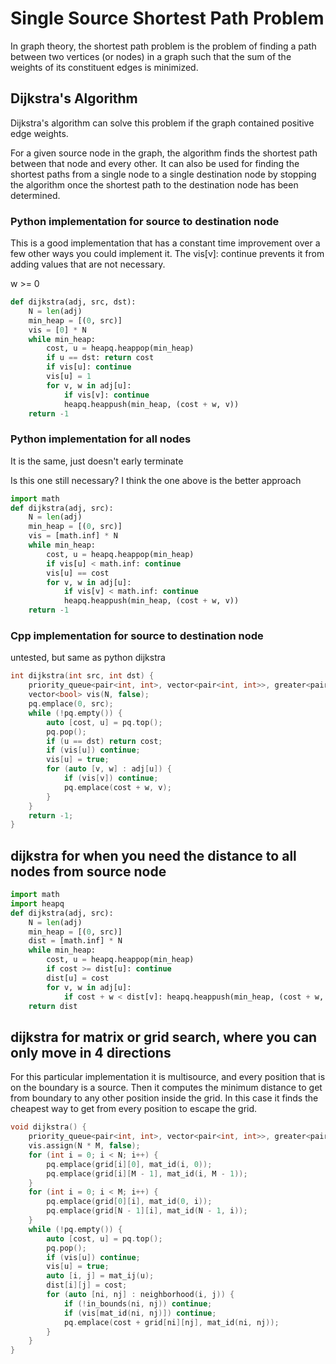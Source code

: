 # Single Source Shortest Path Problem

In graph theory, the shortest path problem is the problem of finding a path between two vertices (or nodes) in a graph such that the sum of the weights of its constituent edges is minimized.

## Dijkstra's Algorithm

Dijkstra's algorithm can solve this problem if the graph contained positive edge weights.

For a given source node in the graph, the algorithm finds the shortest path between that node and every other.  It can also be used for finding the shortest paths from a single node to a single destination node by stopping the algorithm once the shortest path to the destination node has been determined. 

### Python implementation for source to destination node

This is a good implementation that has a constant time improvement over a few other ways you could implement it.  The vis[v]: continue prevents it from adding values that are not necessary.

w >= 0

```py
def dijkstra(adj, src, dst):
    N = len(adj)
    min_heap = [(0, src)]
    vis = [0] * N
    while min_heap:
        cost, u = heapq.heappop(min_heap)
        if u == dst: return cost
        if vis[u]: continue
        vis[u] = 1
        for v, w in adj[u]:
            if vis[v]: continue
            heapq.heappush(min_heap, (cost + w, v))
    return -1
```

### Python implementation for all nodes

It is the same, just doesn't early terminate

Is this one still necessary? I think the one above is the better approach

```py
import math
def dijkstra(adj, src):
    N = len(adj)
    min_heap = [(0, src)]
    vis = [math.inf] * N
    while min_heap:
        cost, u = heapq.heappop(min_heap)
        if vis[u] < math.inf: continue
        vis[u] == cost
        for v, w in adj[u]:
            if vis[v] < math.inf: continue
            heapq.heappush(min_heap, (cost + w, v))
    return -1
```

### Cpp implementation for source to destination node

untested, but same as python dijkstra

```cpp
int dijkstra(int src, int dst) {
    priority_queue<pair<int, int>, vector<pair<int, int>>, greater<pair<int, int>>> pq;
    vector<bool> vis(N, false);
    pq.emplace(0, src);
    while (!pq.empty()) {
        auto [cost, u] = pq.top();
        pq.pop();
        if (u == dst) return cost;
        if (vis[u]) continue;
        vis[u] = true;
        for (auto [v, w] : adj[u]) {
            if (vis[v]) continue;
            pq.emplace(cost + w, v);
        }
    }
    return -1;
}
```

## dijkstra for when you need the distance to all nodes from source node

```py
import math
import heapq
def dijkstra(adj, src):
    N = len(adj)
    min_heap = [(0, src)]
    dist = [math.inf] * N
    while min_heap:
        cost, u = heapq.heappop(min_heap)
        if cost >= dist[u]: continue
        dist[u] = cost
        for v, w in adj[u]:
            if cost + w < dist[v]: heapq.heappush(min_heap, (cost + w, v))
    return dist
```

## dijkstra for matrix or grid search, where you can only move in 4 directions

For this particular implementation it is multisource, and every position that is on the boundary is a source.  Then it computes the minimum distance to get from boundary to any other position inside the grid.  In this case it finds the cheapest way to get from every position to escape the grid.

```cpp
void dijkstra() {
    priority_queue<pair<int, int>, vector<pair<int, int>>, greater<pair<int, int>>> pq;
    vis.assign(N * M, false);
    for (int i = 0; i < N; i++) {
        pq.emplace(grid[i][0], mat_id(i, 0));
        pq.emplace(grid[i][M - 1], mat_id(i, M - 1));
    }
    for (int i = 0; i < M; i++) {
        pq.emplace(grid[0][i], mat_id(0, i));
        pq.emplace(grid[N - 1][i], mat_id(N - 1, i));
    }
    while (!pq.empty()) {
        auto [cost, u] = pq.top();
        pq.pop();
        if (vis[u]) continue;
        vis[u] = true;
        auto [i, j] = mat_ij(u);
        dist[i][j] = cost;
        for (auto [ni, nj] : neighborhood(i, j)) {
            if (!in_bounds(ni, nj)) continue;
            if (vis[mat_id(ni, nj)]) continue;
            pq.emplace(cost + grid[ni][nj], mat_id(ni, nj));
        }
    }
}
```


